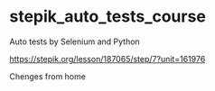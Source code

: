 # stepik_auto_tests_course
Auto tests by Selenium and Python

https://stepik.org/lesson/187065/step/7?unit=161976

Chenges from home
